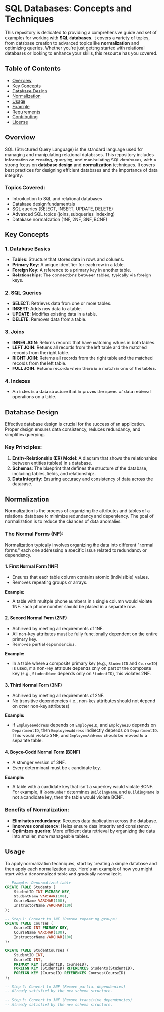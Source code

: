 # SQL Databases: Concepts and Techniques

This repository is dedicated to providing a comprehensive guide and set of examples for working with **SQL databases**. It covers a variety of topics, from database creation to advanced topics like **normalization** and optimizing queries. Whether you're just getting started with relational databases or looking to enhance your skills, this resource has you covered.

## Table of Contents
- [Overview](#overview)
- [Key Concepts](#key-concepts)
- [Database Design](#database-design)
- [Normalization](#normalization)
- [Usage](#usage)
- [Example](#example)
- [Requirements](#requirements)
- [Contributing](#contributing)
- [License](#license)

## Overview

SQL (Structured Query Language) is the standard language used for managing and manipulating relational databases. This repository includes information on creating, querying, and manipulating SQL databases, with a strong focus on **database design** and **normalization** techniques. It covers best practices for designing efficient databases and the importance of data integrity.

### Topics Covered:
- Introduction to SQL and relational databases
- Database design fundamentals
- SQL queries (SELECT, INSERT, UPDATE, DELETE)
- Advanced SQL topics (joins, subqueries, indexing)
- Database normalization (1NF, 2NF, 3NF, BCNF)

## Key Concepts

### 1. **Database Basics**
   - **Tables**: Structure that stores data in rows and columns.
   - **Primary Key**: A unique identifier for each row in a table.
   - **Foreign Key**: A reference to a primary key in another table.
   - **Relationships**: The connections between tables, typically via foreign keys.
   
### 2. **SQL Queries**
   - **SELECT**: Retrieves data from one or more tables.
   - **INSERT**: Adds new data to a table.
   - **UPDATE**: Modifies existing data in a table.
   - **DELETE**: Removes data from a table.

### 3. **Joins**
   - **INNER JOIN**: Returns records that have matching values in both tables.
   - **LEFT JOIN**: Returns all records from the left table and the matched records from the right table.
   - **RIGHT JOIN**: Returns all records from the right table and the matched records from the left table.
   - **FULL JOIN**: Returns records when there is a match in one of the tables.

### 4. **Indexes**
   - An index is a data structure that improves the speed of data retrieval operations on a table.

## Database Design

Effective database design is crucial for the success of an application. Proper design ensures data consistency, reduces redundancy, and simplifies querying.

### Key Principles:
1. **Entity-Relationship (ER) Model**: A diagram that shows the relationships between entities (tables) in a database.
2. **Schemas**: The blueprint that defines the structure of the database, including tables, fields, and relationships.
3. **Data Integrity**: Ensuring accuracy and consistency of data across the database.

## Normalization

Normalization is the process of organizing the attributes and tables of a relational database to minimize redundancy and dependency. The goal of normalization is to reduce the chances of data anomalies.

### The Normal Forms (NF):
Normalization typically involves organizing the data into different "normal forms," each one addressing a specific issue related to redundancy or dependency.

#### 1. **First Normal Form (1NF)**
   - Ensures that each table column contains atomic (indivisible) values.
   - Removes repeating groups or arrays.
   
   **Example:**
   - A table with multiple phone numbers in a single column would violate 1NF. Each phone number should be placed in a separate row.

#### 2. **Second Normal Form (2NF)**
   - Achieved by meeting all requirements of 1NF.
   - All non-key attributes must be fully functionally dependent on the entire primary key.
   - Removes partial dependencies.

   **Example:**
   - In a table where a composite primary key (e.g., `StudentID` and `CourseID`) is used, if a non-key attribute depends only on part of the composite key (e.g., `StudentName` depends only on `StudentID`), this violates 2NF.

#### 3. **Third Normal Form (3NF)**
   - Achieved by meeting all requirements of 2NF.
   - No transitive dependencies (i.e., non-key attributes should not depend on other non-key attributes).
   
   **Example:**
   - If `EmployeeAddress` depends on `EmployeeID`, and `EmployeeID` depends on `DepartmentID`, then `EmployeeAddress` indirectly depends on `DepartmentID`. This would violate 3NF, and `EmployeeAddress` should be moved to a separate table.

#### 4. **Boyce-Codd Normal Form (BCNF)**
   - A stronger version of 3NF.
   - Every determinant must be a candidate key.
   
   **Example:**
   - A table with a candidate key that isn't a superkey would violate BCNF. For example, if `RoomNumber` determines `BuildingName`, and `BuildingName` is not a candidate key, then the table would violate BCNF.

### Benefits of Normalization:
- **Eliminates redundancy**: Reduces data duplication across the database.
- **Improves consistency**: Helps ensure data integrity and consistency.
- **Optimizes queries**: More efficient data retrieval by organizing the data into smaller, more manageable tables.

## Usage

To apply normalization techniques, start by creating a simple database and then apply each normalization step. Here's an example of how you might start with a denormalized table and gradually normalize it.

```sql
-- Example: Denormalized table
CREATE TABLE Students (
    StudentID INT PRIMARY KEY,
    StudentName VARCHAR(100),
    CourseName VARCHAR(100),
    InstructorName VARCHAR(100)
);

-- Step 1: Convert to 1NF (Remove repeating groups)
CREATE TABLE Courses (
    CourseID INT PRIMARY KEY,
    CourseName VARCHAR(100),
    InstructorName VARCHAR(100)
);

CREATE TABLE StudentCourses (
    StudentID INT,
    CourseID INT,
    PRIMARY KEY (StudentID, CourseID),
    FOREIGN KEY (StudentID) REFERENCES Students(StudentID),
    FOREIGN KEY (CourseID) REFERENCES Courses(CourseID)
);

-- Step 2: Convert to 2NF (Remove partial dependencies)
-- Already satisfied by the new schema structure.

-- Step 3: Convert to 3NF (Remove transitive dependencies)
-- Already satisfied by the new schema structure.
